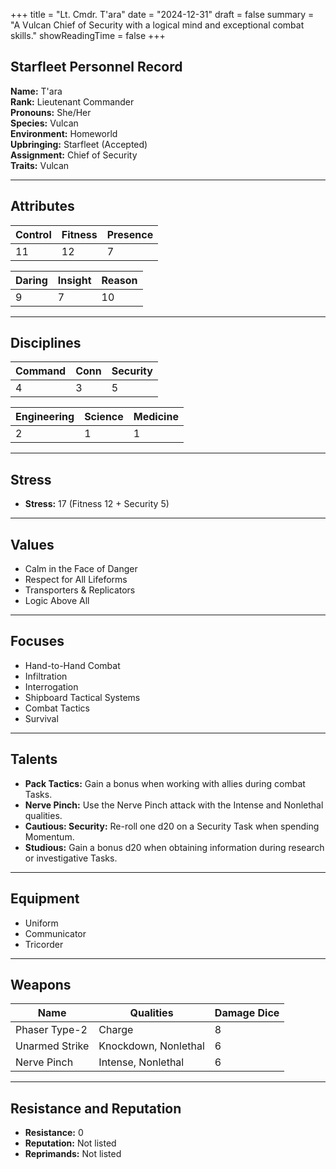 +++
title = "Lt. Cmdr. T'ara"
date = "2024-12-31"
draft = false
summary = "A Vulcan Chief of Security with a logical mind and exceptional combat skills."
showReadingTime = false
+++

## Starfleet Personnel Record

**Name:** T'ara  
**Rank:** Lieutenant Commander  
**Pronouns:** She/Her  
**Species:** Vulcan  
**Environment:** Homeworld  
**Upbringing:** Starfleet (Accepted)  
**Assignment:** Chief of Security  
**Traits:** Vulcan  

---

## Attributes

| **Control** | **Fitness** | **Presence** |  
|-------------|-------------|--------------|  
| 11          | 12          | 7            |  

| **Daring**  | **Insight** | **Reason**   |  
|-------------|-------------|--------------|  
| 9           | 7           | 10           |  

---

## Disciplines

| **Command** | **Conn**    | **Security** |  
|-------------|-------------|--------------|  
| 4           | 3           | 5            |  

| **Engineering** | **Science** | **Medicine** |  
|-----------------|-------------|--------------|  
| 2               | 1           | 1            |  

---

## Stress

- **Stress:** 17 (Fitness 12 + Security 5)  

---

## Values

- Calm in the Face of Danger  
- Respect for All Lifeforms  
- Transporters & Replicators  
- Logic Above All  

---

## Focuses

- Hand-to-Hand Combat  
- Infiltration  
- Interrogation  
- Shipboard Tactical Systems  
- Combat Tactics  
- Survival  

---

## Talents

- **Pack Tactics:** Gain a bonus when working with allies during combat Tasks.  
- **Nerve Pinch:** Use the Nerve Pinch attack with the Intense and Nonlethal qualities.  
- **Cautious: Security:** Re-roll one d20 on a Security Task when spending Momentum.  
- **Studious:** Gain a bonus d20 when obtaining information during research or investigative Tasks.  

---

## Equipment

- Uniform  
- Communicator  
- Tricorder  

---

## Weapons

| **Name**            | **Qualities**               | **Damage Dice** |  
|----------------------|-----------------------------|-----------------|  
| Phaser Type-2        | Charge                     | 8               |  
| Unarmed Strike       | Knockdown, Nonlethal       | 6               |  
| Nerve Pinch          | Intense, Nonlethal         | 6               |  

---

## Resistance and Reputation

- **Resistance:** 0  
- **Reputation:** Not listed  
- **Reprimands:** Not listed  